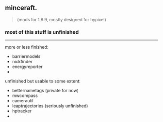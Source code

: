 ## minceraft.
> (mods for 1.8.9, mostly designed for hypixel)

### most of this stuff is unfinished

---
more or less finished:
- barriermodels
- nickfinder
- energyreporter
-

unfinished but usable to some extent:
- betternametags (private for now)
- mwcompass
- camerautil
- leaptrajectories (seriously unfinished)
- hptracker
- 


